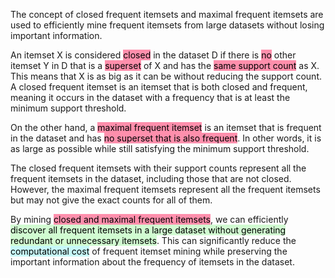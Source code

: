 
The concept of closed frequent itemsets and maximal frequent itemsets are used to efficiently mine frequent itemsets from large datasets without losing important information.

An itemset X is considered <mark style="background: #FF5582A6;">closed</mark> in the dataset D if there is <mark style="background: #FF5582A6;">no</mark> other itemset Y in D that is a <mark style="background: #FF5582A6;">superset</mark> of X and has the <mark style="background: #FF5582A6;">same support count</mark> as X. This means that X is as big as it can be without reducing the support count. A closed frequent itemset is an itemset that is both closed and frequent, meaning it occurs in the dataset with a frequency that is at least the minimum support threshold.

On the other hand, a <mark style="background: #FF5582A6;">maximal frequent itemset</mark> is an itemset that is frequent in the dataset and has <mark style="background: #FF5582A6;">no superset that is also frequent</mark>. In other words, it is as large as possible while still satisfying the minimum support threshold.

The closed frequent itemsets with their support counts represent all the frequent itemsets in the dataset, including those that are not closed. However, the maximal frequent itemsets represent all the frequent itemsets but may not give the exact counts for all of them.

By mining <mark style="background: #FF5582A6;">closed and maximal frequent itemsets</mark>, we can efficiently <mark style="background: #BBFABBA6;">discover all frequent itemsets in a large dataset without generating redundant or unnecessary itemsets</mark>. This can significantly reduce the <mark style="background: #ABF7F7A6;">computational cost</mark> of frequent itemset mining while preserving the important information about the frequency of itemsets in the dataset.

